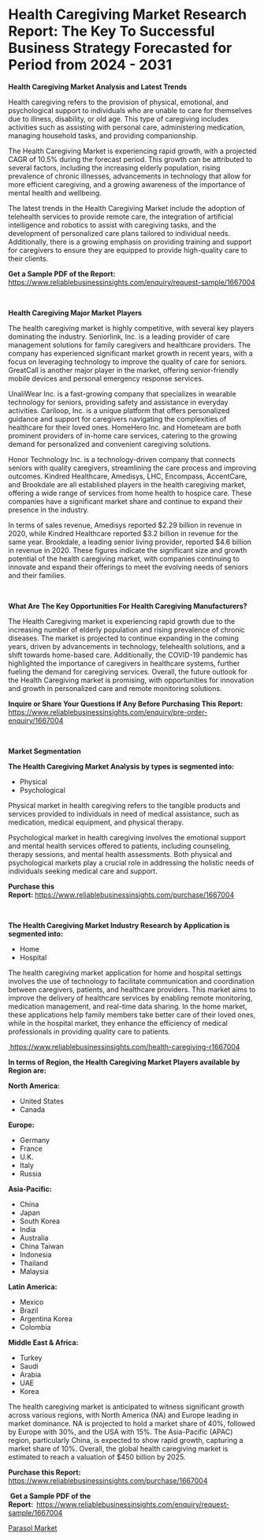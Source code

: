 <p><h1>Health Caregiving Market Research Report: The Key To Successful Business Strategy Forecasted for Period from 2024 - 2031</h1></p><p><strong>Health Caregiving Market Analysis and Latest Trends</strong></p>
<p><p>Health caregiving refers to the provision of physical, emotional, and psychological support to individuals who are unable to care for themselves due to illness, disability, or old age. This type of caregiving includes activities such as assisting with personal care, administering medication, managing household tasks, and providing companionship.</p><p>The Health Caregiving Market is experiencing rapid growth, with a projected CAGR of 10.5% during the forecast period. This growth can be attributed to several factors, including the increasing elderly population, rising prevalence of chronic illnesses, advancements in technology that allow for more efficient caregiving, and a growing awareness of the importance of mental health and wellbeing.</p><p>The latest trends in the Health Caregiving Market include the adoption of telehealth services to provide remote care, the integration of artificial intelligence and robotics to assist with caregiving tasks, and the development of personalized care plans tailored to individual needs. Additionally, there is a growing emphasis on providing training and support for caregivers to ensure they are equipped to provide high-quality care to their clients.</p></p>
<p><strong>Get a Sample PDF of the Report:&nbsp;</strong> <a href="https://www.reliablebusinessinsights.com/enquiry/request-sample/1667004">https://www.reliablebusinessinsights.com/enquiry/request-sample/1667004</a></p>
<p>&nbsp;</p>
<p><strong>Health Caregiving Major Market Players</strong></p>
<p><p>The health caregiving market is highly competitive, with several key players dominating the industry. Seniorlink, Inc. is a leading provider of care management solutions for family caregivers and healthcare providers. The company has experienced significant market growth in recent years, with a focus on leveraging technology to improve the quality of care for seniors. GreatCall is another major player in the market, offering senior-friendly mobile devices and personal emergency response services. </p><p>UnaliWear Inc. is a fast-growing company that specializes in wearable technology for seniors, providing safety and assistance in everyday activities. Cariloop, Inc. is a unique platform that offers personalized guidance and support for caregivers navigating the complexities of healthcare for their loved ones. HomeHero Inc. and Hometeam are both prominent providers of in-home care services, catering to the growing demand for personalized and convenient caregiving solutions.</p><p>Honor Technology Inc. is a technology-driven company that connects seniors with quality caregivers, streamlining the care process and improving outcomes. Kindred Healthcare, Amedisys, LHC, Encompass, AccentCare, and Brookdale are all established players in the health caregiving market, offering a wide range of services from home health to hospice care. These companies have a significant market share and continue to expand their presence in the industry.</p><p>In terms of sales revenue, Amedisys reported $2.29 billion in revenue in 2020, while Kindred Healthcare reported $3.2 billion in revenue for the same year. Brookdale, a leading senior living provider, reported $4.6 billion in revenue in 2020. These figures indicate the significant size and growth potential of the health caregiving market, with companies continuing to innovate and expand their offerings to meet the evolving needs of seniors and their families.</p></p>
<p>&nbsp;</p>
<p><strong>What Are The Key Opportunities For Health Caregiving Manufacturers?</strong></p>
<p><p>The Health Caregiving market is experiencing rapid growth due to the increasing number of elderly population and rising prevalence of chronic diseases. The market is projected to continue expanding in the coming years, driven by advancements in technology, telehealth solutions, and a shift towards home-based care. Additionally, the COVID-19 pandemic has highlighted the importance of caregivers in healthcare systems, further fueling the demand for caregiving services. Overall, the future outlook for the Health Caregiving market is promising, with opportunities for innovation and growth in personalized care and remote monitoring solutions.</p></p>
<p><strong>Inquire or Share Your Questions If Any Before Purchasing This Report:</strong> <a href="https://www.reliablebusinessinsights.com/enquiry/pre-order-enquiry/1667004">https://www.reliablebusinessinsights.com/enquiry/pre-order-enquiry/1667004</a></p>
<p>&nbsp;</p>
<p><strong>Market Segmentation</strong></p>
<p><strong>The Health Caregiving Market Analysis by types is segmented into:</strong></p>
<p><ul><li>Physical</li><li>Psychological</li></ul></p>
<p><p>Physical market in health caregiving refers to the tangible products and services provided to individuals in need of medical assistance, such as medication, medical equipment, and physical therapy.</p><p>Psychological market in health caregiving involves the emotional support and mental health services offered to patients, including counseling, therapy sessions, and mental health assessments. Both physical and psychological markets play a crucial role in addressing the holistic needs of individuals seeking medical care and support.</p></p>
<p><strong>Purchase this Report:&nbsp;</strong><a href="https://www.reliablebusinessinsights.com/purchase/1667004">https://www.reliablebusinessinsights.com/purchase/1667004</a></p>
<p>&nbsp;</p>
<p><strong>The Health Caregiving Market Industry Research by Application is segmented into:</strong></p>
<p><ul><li>Home</li><li>Hospital</li></ul></p>
<p><p>The health caregiving market application for home and hospital settings involves the use of technology to facilitate communication and coordination between caregivers, patients, and healthcare providers. This market aims to improve the delivery of healthcare services by enabling remote monitoring, medication management, and real-time data sharing. In the home market, these applications help family members take better care of their loved ones, while in the hospital market, they enhance the efficiency of medical professionals in providing quality care to patients.</p></p>
<p><a href="https://www.reliablebusinessinsights.com/health-caregiving-r1667004">&nbsp;https://www.reliablebusinessinsights.com/health-caregiving-r1667004</a></p>
<p><strong>In terms of Region, the Health Caregiving Market Players available by Region are:</strong></p>
<p>
    <p> <strong> North America: </strong>
        <ul>
            <li>United States</li>
            <li>Canada</li>
        </ul>
        </p> 
    <p> <strong> Europe: </strong>
        <ul>
            <li>Germany</li>
            <li>France</li>
            <li>U.K.</li>
            <li>Italy</li>
            <li>Russia</li>
        </ul>
        </p> 
    <p> <strong> Asia-Pacific: </strong>
        <ul>
            <li>China</li>
            <li>Japan</li>
            <li>South Korea</li>
            <li>India</li>
            <li>Australia</li>
            <li>China Taiwan</li>
            <li>Indonesia</li>
            <li>Thailand</li>
            <li>Malaysia</li>
        </ul>
        </p> 
    <p> <strong> Latin America: </strong>
        <ul>
            <li>Mexico</li>
            <li>Brazil</li>
            <li>Argentina Korea</li>
            <li>Colombia</li>
        </ul>
        </p> 
    <p> <strong> Middle East & Africa: </strong>
        <ul>
            <li>Turkey</li>
            <li>Saudi</li>
            <li>Arabia</li>
            <li>UAE</li>
            <li>Korea</li>
        </ul>
    </p>
    </p>
<p><p>The health caregiving market is anticipated to witness significant growth across various regions, with North America (NA) and Europe leading in market dominance. NA is projected to hold a market share of 40%, followed by Europe with 30%, and the USA with 15%. The Asia-Pacific (APAC) region, particularly China, is expected to show rapid growth, capturing a market share of 10%. Overall, the global health caregiving market is estimated to reach a valuation of $450 billion by 2025.</p></p>
<p><strong>Purchase this Report: </strong><a href="https://www.reliablebusinessinsights.com/purchase/1667004">https://www.reliablebusinessinsights.com/purchase/1667004</a></p>
<p>&nbsp;<strong>Get a Sample PDF of the Report:&nbsp;&nbsp;</strong><a href="https://www.reliablebusinessinsights.com/enquiry/request-sample/1667004">https://www.reliablebusinessinsights.com/enquiry/request-sample/1667004</a></p>
<p><strong></strong></p>
<p><p><a href="https://github.com/sardarp081/Market-Research-Report-List-2/blob/main/parasol-market.md">Parasol Market</a></p></p>